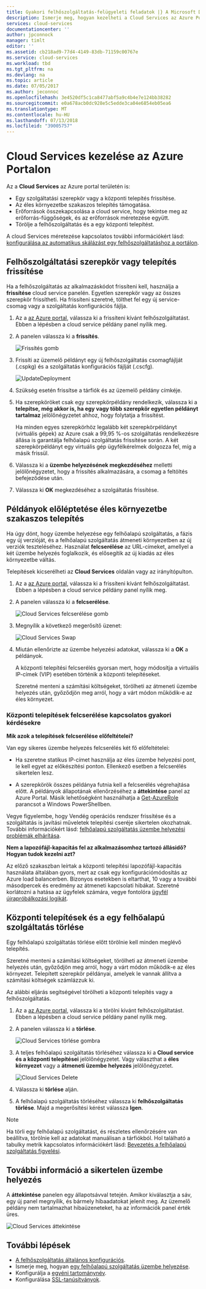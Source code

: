 ```yaml
---
title: Gyakori felhőszolgáltatás-felügyeleti feladatok |} A Microsoft Docs
description: Ismerje meg, hogyan kezelheti a Cloud Services az Azure Portalon. Ezekben a példákban az Azure Portalon.
services: cloud-services
documentationcenter: ''
author: jpconnock
manager: timlt
editor: ''
ms.assetid: cb218ad9-77d4-4149-83db-71159c00767e
ms.service: cloud-services
ms.workload: tbd
ms.tgt_pltfrm: na
ms.devlang: na
ms.topic: article
ms.date: 07/05/2017
ms.author: jeconnoc
ms.openlocfilehash: 3e4520df5c1ca8477abf5a9c4b4e7e124bb38282
ms.sourcegitcommit: e0a678acb0dc928e5c5edde3ca04e6854eb05ea6
ms.translationtype: MT
ms.contentlocale: hu-HU
ms.lasthandoff: 07/13/2018
ms.locfileid: "39005757"
---
```

# <a name="manage-cloud-services-in-the-azure-portal"></a>Cloud Services kezelése az Azure Portalon
Az a **Cloud Services** az Azure portal területén is:

* Egy szolgáltatási szerepkör vagy a központi telepítés frissítése.
* Az éles környezetbe szakaszos telepítés támogatása.
* Erőforrások összekapcsolása a cloud service, hogy tekintse meg az erőforrás-függőségek, és az erőforrások méretezése együtt.
* Törölje a felhőszolgáltatás és a egy központi telepítést.

A cloud Services méretezése kapcsolatos további információkért lásd: [konfigurálása az automatikus skálázást egy felhőszolgáltatáshoz a portálon](cloud-services-how-to-scale-portal.md).

## <a name="update-a-cloud-service-role-or-deployment"></a>Felhőszolgáltatási szerepkör vagy telepítés frissítése
Ha a felhőszolgáltatás az alkalmazáskódot frissíteni kell, használja a **frissítése** cloud service panelén. Egyetlen szerepkör vagy az összes szerepkör frissítheti. Ha frissíteni szeretné, tölthet fel egy új service-csomag vagy a szolgáltatás konfigurációs fájlja.

1. Az a [az Azure portal][Azure portal], válassza ki a frissíteni kívánt felhőszolgáltatást. Ebben a lépésben a cloud service példány panel nyílik meg.

2. A panelen válassza ki a **frissítés**.

    ![Frissítés gomb](./media/cloud-services-how-to-manage-portal/update-button.png)

3. Frissíti az üzemelő példányt egy új felhőszolgáltatás csomagfájlját (.cspkg) és a szolgáltatás konfigurációs fájlját (.cscfg).

    ![UpdateDeployment](./media/cloud-services-how-to-manage-portal/update-blade.png)

4. Szükség esetén frissítse a tárfiók és az üzemelő példány címkéje.

5. Ha szerepköröket csak egy szerepkörpéldány rendelkezik, válassza ki a **telepítse, még akkor is, ha egy vagy több szerepkör egyetlen példányt tartalmaz** jelölőnégyzetet ahhoz, hogy folytatja a frissítést.

    Ha minden egyes szerepkörhöz legalább két szerepkörpéldányt (virtuális gépek) az Azure csak a 99,95 %-os szolgáltatás rendelkezésre állása is garantálja felhőalapú szolgáltatás frissítése során. A két szerepkörpéldányt egy virtuális gép ügyfélkérelmek dolgozza fel, míg a másik frissül.

6. Válassza ki a **üzembe helyezésének megkezdéséhez** melletti jelölőnégyzetet, hogy a frissítés alkalmazására, a csomag a feltöltés befejeződése után.

7. Válassza ki **OK** megkezdéséhez a szolgáltatás frissítése.

## <a name="swap-deployments-to-promote-a-staged-deployment-to-production"></a>Példányok előléptetése éles környezetbe szakaszos telepítés
Ha úgy dönt, hogy üzembe helyezése egy felhőalapú szolgáltatás, a fázis egy új verzióját, és a felhőalapú szolgáltatás átmeneti környezetben az új verziók teszteléséhez. Használat **felcserélése** az URL-címeket, amellyel a két üzembe helyezés foglalkozik, és elősegítik az új kiadás az éles környezetbe váltás.

Telepítések kicserélheti az **Cloud Services** oldalán vagy az irányítópulton.

1. Az a [az Azure portal][Azure portal], válassza ki a frissíteni kívánt felhőszolgáltatást. Ebben a lépésben a cloud service példány panel nyílik meg.

2. A panelen válassza ki a **felcserélése**.

    ![Cloud Services felcserélése gomb](./media/cloud-services-how-to-manage-portal/swap-button.png)

3. Megnyílik a következő megerősítő üzenet:

    ![Cloud Services Swap](./media/cloud-services-how-to-manage-portal/swap-prompt.png)

4. Miután ellenőrizte az üzembe helyezési adatokat, válassza ki a **OK** a példányok.

    A központi telepítési felcserélés gyorsan mert, hogy módosítja a virtuális IP-címek (VIP) esetében történik a központi telepítéseket.

    Szeretné menteni a számítási költségeket, törölheti az átmeneti üzembe helyezés után, győződjön meg arról, hogy a várt módon működik-e az éles környezet.

### <a name="common-questions-about-swapping-deployments"></a>Központi telepítések felcserélése kapcsolatos gyakori kérdésekre

**Mik azok a telepítések felcserélése előfeltételei?**

Van egy sikeres üzembe helyezés felcserélés két fő előfeltételei:

- Ha szeretne statikus IP-címet használja az éles üzembe helyezési pont, le kell egyet az előkészítési ponton. Ellenkező esetben a felcserélés sikertelen lesz.

- A szerepkörök összes példánya futnia kell a felcserélés végrehajtása előtt. A példányok állapotának ellenőrzéséhez a **áttekintése** panel az Azure Portal. Másik lehetőségként használhatja a [Get-AzureRole](/powershell/module/azure/get-azurerole?view=azuresmps-3.7.0) parancsot a Windows PowerShellben.

Vegye figyelembe, hogy Vendég operációs rendszer frissítése és a szolgáltatás is javítási műveletek telepítési cseréje sikertelen okozhatnak. További információkért lásd: [felhőalapú szolgáltatás üzembe helyezési problémák elhárítása](cloud-services-troubleshoot-deployment-problems.md).

**Nem a lapozófájl-kapacitás fel az alkalmazásomhoz tartozó állásidő? Hogyan tudok kezelni azt?**

Az előző szakaszban leírtak a központi telepítési lapozófájl-kapacitás használata általában gyors, mert az csak egy konfigurációmódosítás az Azure load balancerben. Bizonyos esetekben is eltarthat, 10 vagy a további másodpercek és eredmény az átmeneti kapcsolati hibákat. Szeretné korlátozni a hatása az ügyfelek számára, vegye fontolóra [ügyfél újrapróbálkozási logikát](../best-practices-retry-general.md).

## <a name="delete-deployments-and-a-cloud-service"></a>Központi telepítések és a egy felhőalapú szolgáltatás törlése
Egy felhőalapú szolgáltatás törlése előtt törölnie kell minden meglévő telepítés.

Szeretné menteni a számítási költségeket, törölheti az átmeneti üzembe helyezés után, győződjön meg arról, hogy a várt módon működik-e az éles környezet. Telepített szerepkör példányai, amelyek le vannak állítva a számítási költségek számlázzuk ki.

Az alábbi eljárás segítségével törölheti a központi telepítés vagy a felhőszolgáltatás.

1. Az a [az Azure portal][Azure portal], válassza ki a törölni kívánt felhőszolgáltatást. Ebben a lépésben a cloud service példány panel nyílik meg.

2. A panelen válassza ki a **törlése**.

    ![Cloud Services törlése gombra](./media/cloud-services-how-to-manage-portal/delete-button.png)

3. A teljes felhőalapú szolgáltatás törléséhez válassza ki a **Cloud service és a központi telepítései** jelölőnégyzetet. Vagy választhat a **éles környezet** vagy a **átmeneti üzembe helyezés** jelölőnégyzetet.

    ![Cloud Services Delete](./media/cloud-services-how-to-manage-portal/delete-blade.png)

4. Válassza ki **törlése** alján.

5. A felhőalapú szolgáltatás törléséhez válassza ki **felhőszolgáltatás törlése**. Majd a megerősítési kérést válassza **Igen**.

> [!NOTE]
> Ha törli egy felhőalapú szolgáltatást, és részletes ellenőrzésére van beállítva, törölnie kell az adatokat manuálisan a tárfiókból. Hol található a tabulky metrik kapcsolatos információkért lásd: [Bevezetés a felhőalapú szolgáltatás figyelési](cloud-services-how-to-monitor.md).


## <a name="find-more-information-about-failed-deployments"></a>További információ a sikertelen üzembe helyezés
A **áttekintése** panelen egy állapotsávval tetején. Amikor kiválasztja a sáv, egy új panel megnyílik, és bármely hibaadatokat jelenít meg. Az üzemelő példány nem tartalmazhat hibaüzeneteket, ha az információk panel érték üres.

![Cloud Services áttekintése](./media/cloud-services-how-to-manage-portal/status-info.png)



[Azure portal]: https://portal.azure.com

## <a name="next-steps"></a>További lépések
* [A felhőszolgáltatás általános konfigurációs](cloud-services-how-to-configure-portal.md).
* Ismerje meg, hogyan [egy felhőalapú szolgáltatás üzembe helyezése](cloud-services-how-to-create-deploy-portal.md).
* Konfigurálja a [egyéni tartománynév](cloud-services-custom-domain-name-portal.md).
* Konfigurálása [SSL-tanúsítványok](cloud-services-configure-ssl-certificate-portal.md).
